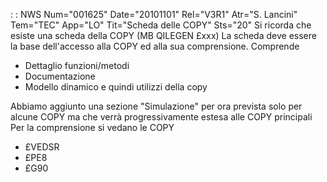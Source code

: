  :  : NWS Num="001625" Date="20101101" Rel="V3R1" Atr="S. Lancini" Tem="TEC" App="LO" Tit="Scheda delle COPY" Sts="20"
Si ricorda che esiste una scheda della COPY (MB QILEGEN £xxx)
La scheda deve essere la base dell'accesso alla COPY ed alla sua comprensione.
Comprende
- Dettaglio funzioni/metodi
- Documentazione
- Modello dinamico e quindi utilizzi della copy

Abbiamo aggiunto una sezione "Simulazione" per ora prevista solo per alcune COPY ma che verrà progressivamente estesa alle COPY principali
Per la comprensione si vedano le COPY
- £VEDSR
- £PE8
- £G90
